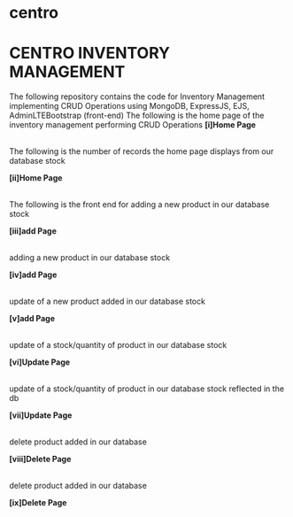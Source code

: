 # centro
<h1>CENTRO INVENTORY MANAGEMENT</h1>
The following repository contains the code for Inventory Management implementing CRUD Operations using MongoDB, ExpressJS, EJS, AdminLTEBootstrap (front-end)
The following is the home page of the inventory management performing CRUD Operations
<strong>[i]Home Page</strong>
<a href="/photos/Home.PNG">
  </a>
 <br><br>
 
 The following is the number of records the home page displays from our database stock

 <strong>[ii]Home Page</strong>
<a href="/photos/Home2.PNG">
  </a>
 <br><br>
 
 The following is the front end for adding a new product in our database stock

 <strong>[iii]add Page</strong>
<a href="/photos/Add data.PNG">
  </a>
 <br><br>
 
 adding a new product in our database stock

 <strong>[iv]add Page</strong>
<a href="/photos/add data 2.PNG">
  </a>
 <br><br>
 
 update of a new product added in our database stock

 <strong>[v]add Page</strong>
<a href="/photos/add data 3.PNG">
  </a>
 <br><br>
 
 update of a stock/quantity of product in our database stock

 <strong>[vi]Update Page</strong>
<a href="/photos/update1.PNG">
  </a>
 <br><br>
 
 update of a stock/quantity of product in our database stock reflected in the db

 <strong>[vii]Update Page</strong>
<a href="/photos/update2.PNG">
  </a>
 <br><br>
 
 delete product added in our database

 <strong>[viii]Delete Page</strong>
<a href="/photos/delete1.PNG">
  </a>
 <br><br>
 
 delete product added in our database

 <strong>[ix]Delete Page</strong>
<a href="/photos/delete3.PNG">
  </a>
 <br><br>

